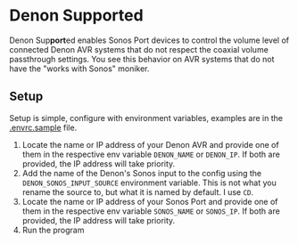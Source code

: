 # Denon Supported

Denon Sup**port**ed enables Sonos Port devices to control the volume level of connected Denon AVR systems that do not respect the coaxial volume passthrough settings. You see this behavior on AVR systems that do not have the "works with Sonos" moniker.

## Setup

Setup is simple, configure with environment variables, examples are in the [.envrc.sample](./envrc.sample) file.

1. Locate the name or IP address of your Denon AVR and provide one of them in the respective env variable `DENON_NAME` or `DENON_IP`. If both are provided, the IP address will take priority.
2. Add the name of the Denon's Sonos input to the config using the `DENON_SONOS_INPUT_SOURCE` environment variable. This is not what you rename the source to, but what it is named by default. I use `CD`.
3. Locate the name or IP address of your Sonos Port and provide one of them in the respective env variable `SONOS_NAME` or `SONOS_IP`. If both are provided, the IP address will take priority.
4. Run the program
